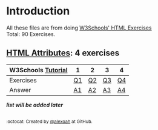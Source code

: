 # Introduction
All these files are from doing [W3Schools' HTML Exercises](https://www.w3schools.com/html/exercise.asp)  
Total: 90 Exercises.

## [HTML Attributes](./HTML-Attributes): 4 exercises
| W3Schools [Tutorial](https://www.w3schools.com/html/html_attributes.asp) | 1 | 2 | 3 | 4 |
| :--- | --- | --- | --- | --- |
| Exercises | [Q1](https://www.w3schools.com/html/exercise.asp?filename=exercise_html_attributes1) | [Q2](https://www.w3schools.com/html/exercise.asp?filename=exercise_html_attributes2) | [Q3](https://www.w3schools.com/html/exercise.asp?filename=exercise_html_attributes3) | [Q4](https://www.w3schools.com/html/exercise.asp?filename=exercise_html_attributes4) |
| Answer | [A1](./HTML-Attributes/htAttributesE1.html) | [A2](./HTML-Attributes/htAttributesE2.html) | [A3](./HTML-Attributes/htAttributesE3.html) | [A4](./HTML-Attributes/htAttributesE4.html) |

  
***list will be added later***

##
<sup>:octocat: Created by [@alexoah](http://github.com/alexoah) at GitHub.</sup>